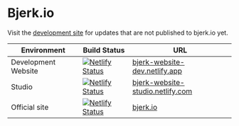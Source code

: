 # Bjerk.io

Visit the [development site](https://bjerk-website-dev.netlify.app/) for updates that are not published to bjerk.io yet.

|Environment|Build Status|URL|
|----------|----------|----|
|Development Website|[![Netlify Status](https://api.netlify.com/api/v1/badges/dc46c0ba-74d6-43a4-9cf6-d7fcc46e4642/deploy-status)](https://app.netlify.com/sites/bjerk-website-dev/deploys)|[bjerk-website-dev.netlify.app](https://bjerk-website-dev.netlify.app)|
|Studio|[![Netlify Status](https://api.netlify.com/api/v1/badges/cfbd345d-214d-4792-964c-b411ed6fb278/deploy-status)](https://app.netlify.com/sites/bjerk-website-studio/deploys)|[bjerk-website-studio.netlify.com](https://bjerk-website-studio.netlify.com)|
|Official site|[![Netlify Status](https://api.netlify.com/api/v1/badges/05ef7817-e0d4-4ee7-bb01-d858fbe519ae/deploy-status)](https://app.netlify.com/sites/bjerk-website/deploys)|[bjerk.io](https://bjerk.io)|



